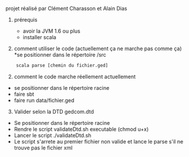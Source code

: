 projet réalisé par Clément Charasson et Alain Dias

1. prérequis
	* avoir la JVM 1.6 ou plus
	* installer scala

2. comment utiliser le code (actuellement ça ne marche pas comme ça)
	*se positionner dans le répertoire /src
~~~sh
	scala parse [chemin du fichier.ged]
~~~

2. comment le code marche réellement actuellement
  * se positionner dans le répertoire racine
  * faire sbt
  * faire run data/fichier.ged


3. Valider selon la DTD gedcom.dtd
  * Se positionner dans le répertoire racine
  * Rendre le script validateDtd.sh executable (chmod u+x)
  * Lancer le script ./validateDtd.sh
  * Le script s'arrete au premier fichier non valide et lance le parse s'il ne 
  trouve pas le fichier xml
